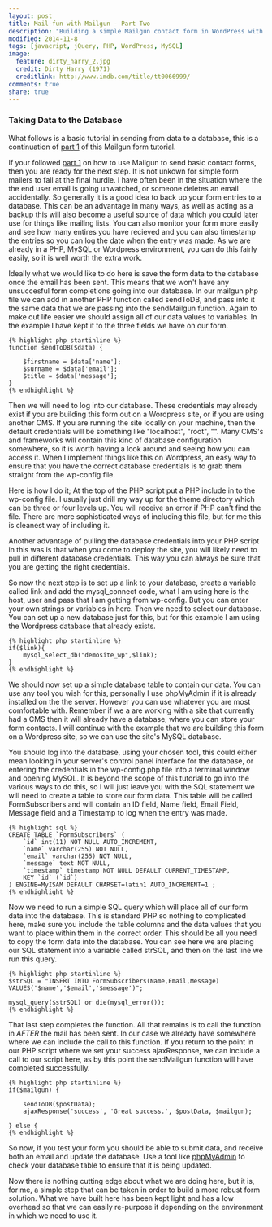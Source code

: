 ```yaml
---
layout: post
title: Mail-fun with Mailgun - Part Two
description: "Building a simple Mailgun contact form in WordPress with jQuery and PHP"
modified: 2014-11-8
tags: [javacript, jQuery, PHP, WordPress, MySQL]
image:
  feature: dirty_harry_2.jpg
  credit: Dirty Harry (1971)
  creditlink: http://www.imdb.com/title/tt0066999/
comments: true
share: true
---
```


### Taking Data to the Database

What follows is a basic tutorial in sending from data to a database, this is a continuation of [part 1](/mail-fun-with-mailgun) of this Mailgun form tutorial.

If your followed [part 1](/mail-fun-with-mailgun) on how to use Mailgun to send basic contact forms, then you are ready for the next step. It is not unkown for simple form mailers to fall at the final hurdle. I have often been in the situation where the the end user email is going unwatched, or someone deletes an email accidentally. So generally it is a good idea to back up your form entries to a database. This can be an advantage in many ways, as well as acting as a backup this will also become a useful source of data which you could later use for things like mailing lists. You can also monitor your form more easily and see how many entires you have recieved and you can also timestamp the entries so you can log the date when the entry was made. As we are already in a PHP, MySQL or Wordpress environment, you can do this fairly easily, so it is well worth the extra work.

Ideally what we would like to do here is save the form data to the database once the email has been sent. This means that we won't have any unsuccesful form completions going into our database. In our mailgun php file we can add in another PHP function called sendToDB, and pass into it the same data that we are passing into the sendMailgun function. Again to make out life easier we should assign all of our data values to variables. In the example I have kept it to the three fields we have on our form.

    {% highlight php startinline %}
    function sendToDB($data) {

        $firstname = $data['name'];
        $surname = $data['email'];
        $title = $data['message'];
    }
    {% endhighlight %}

Then we will need to log into our database. These credentials may already exist if you are building this form out on a Wordpress site, or if you are using another CMS. If you are running the site locally on your machine, then the default credentials will be something like "localhost", "root", "". Many CMS's and frameworks will contain this kind of database configuration somewhere, so it is worth having a look around and seeing how you can access it. When I implement things like this on Wordpress, an easy way to ensure that you have the correct database credentials is to grab them straight from the wp-config file.

Here is how I do it; At the top of the PHP script put a PHP include in to the wp-config file. I usually just drill my way up for the theme directory which can be three or four levels up. You will receive an error if PHP can't find the file. There are more sophisticated ways of including this file, but for me this is cleanest way of including it.

Another advantage of pulling the database credentials into your PHP script in this was is that when you come to deploy the site, you will likely need to pull in different database credentials. This way you can always be sure that you are getting the right credentials.

So now the next step is to set up a link to your database, create a variable called link and add the mysql_connect code, what I am using here is the host, user and pass that I am getting from wp-config. But you can enter your own strings or variables in here. Then we need to select our database. You can set up a new database just for this, but for this example I am using the Wordpress database that already exists. 

    {% highlight php startinline %}
    if($link){
        mysql_select_db("demosite_wp",$link);
    }
    {% endhighlight %}

We should now set up a simple database table to contain our data. You can use any tool you wish for this, personally I use phpMyAdmin if it is already installed on the the server. However you can use whatever you are most comfortable with. Remember if we a are working with a site that currently had a CMS then it will already have a database, where you can store your form contacts. I will continue with the example that we are building this form on a Wordpress site, so we can use the site's MySQL database. 

You should log into the database, using your chosen tool, this could either mean looking in your server's control panel interface for the database, or entering the credentials in the wp-config.php file into a terminal window and opening MySQL. It is beyond the scope of this tutorial to go into the various ways to do this, so I will just leave you with the SQL statement we will need to create a table to store our form data. This table will be called FormSubscribers and will contain an ID field, Name field, Email Field, Message field and a Timestamp to log when the entry was made.

    {% highlight sql %}
    CREATE TABLE `FormSubscribers` (
        `id` int(11) NOT NULL AUTO_INCREMENT,
        `name` varchar(255) NOT NULL,
        `email` varchar(255) NOT NULL,
        `message` text NOT NULL,
        `timestamp` timestamp NOT NULL DEFAULT CURRENT_TIMESTAMP,
        KEY `id` (`id`)
    ) ENGINE=MyISAM DEFAULT CHARSET=latin1 AUTO_INCREMENT=1 ;
    {% endhighlight %}

Now we need to run a simple SQL query which will place all of our form data into the database. This is standard PHP so nothing to complicated here, make sure you include the table columns and the data values that you want to place within them in the correct order. This should be all you need to copy the form data into the database. You can see here we are placing our SQL statement into a variable called strSQL, and then on the last line we run this query.

    {% highlight php startinline %}
    $strSQL = "INSERT INTO FormSubscribers(Name,Email,Message) VALUES('$name','$email','$message')";

    mysql_query($strSQL) or die(mysql_error());
    {% endhighlight %}

That last step completes the function. All that remains is to call the function in *AFTER* the mail has been sent. In our case we already have somewhere where we can include the call to this function. If you return to the point in our PHP script where we set your success ajaxResponse, we can include a call to our script here, as by this point the sendMailgun function will have completed successfully. 

    {% highlight php startinline %}
    if($mailgun) {

        sendToDB($postData);
        ajaxResponse('success', 'Great success.', $postData, $mailgun);

    } else {
    {% endhighlight %}

So now, if you test your form you should be able to submit data, and receive both an email and update the database. Use a tool like [phpMyAdmin](www.phpmyadmin.net) to check your database table to ensure that it is being updated. 

Now there is nothing cutting edge about what we are doing here, but it is, for me, a simple step that can be taken in order to build a more robust form solution. What we have built here has been kept light and has a low overhead so that we can easily re-purpose it depending on the environment in which we need to use it. 